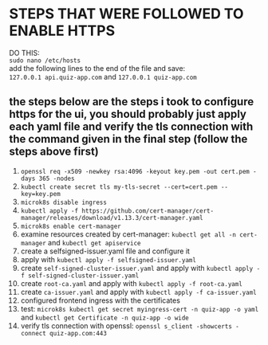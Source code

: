 # STEPS THAT WERE FOLLOWED TO ENABLE HTTPS
DO THIS:  
`sudo nano /etc/hosts`  
add the following lines to the end of the file and save:  
`127.0.0.1 api.quiz-app.com` and `127.0.0.1 quiz-app.com`  

## the steps below are the steps i took to configure https for the ui, you should probably just apply each yaml file and verify the tls connection with the command given in the final step (follow the steps above first)  
1) `openssl req -x509 -newkey rsa:4096 -keyout key.pem -out cert.pem -days 365 -nodes`
2) `kubectl create secret tls my-tls-secret --cert=cert.pem --key=key.pem`
3) `microk8s disable ingress`
4) `kubectl apply -f https://github.com/cert-manager/cert-manager/releases/download/v1.13.3/cert-manager.yaml`
5) `microk8s enable cert-manager`
6) examine resources created by cert-manager: `kubectl get all -n cert-manager` and `kubectl get apiservice`
7) create a selfsigned-issuer.yaml file and configure it 
8) apply with `kubectl apply -f selfsigned-issuer.yaml`
9) create `self-signed-cluster-issuer.yaml` and apply with `kubectl apply -f self-signed-cluster-issuer.yaml`
10) create `root-ca.yaml` and apply with `kubectl apply -f root-ca.yaml`
11) create `ca-issuer.yaml` and apply with `kubectl apply -f ca-issuer.yaml`
12) configured frontend ingress with the certificates
13) test: `microk8s kubectl get secret myingress-cert -n quiz-app -o yaml` and `kubectl get Certificate -n quiz-app -o wide`
14) verify tls connection with openssl: `openssl s_client -showcerts -connect quiz-app.com:443`
